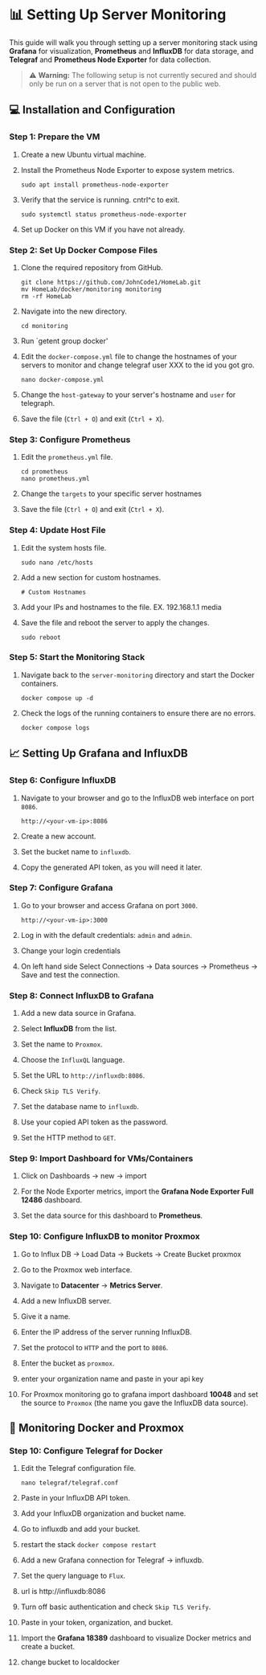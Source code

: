 # 📊 Setting Up Server Monitoring

This guide will walk you through setting up a server monitoring stack using **Grafana** for visualization, **Prometheus** and **InfluxDB** for data storage, and **Telegraf** and **Prometheus Node Exporter** for data collection.

> ⚠️ **Warning:** The following setup is not currently secured and should only be run on a server that is not open to the public web.

## 💻 Installation and Configuration

### Step 1: Prepare the VM

1. Create a new Ubuntu virtual machine.

2. Install the Prometheus Node Exporter to expose system metrics.

   ```
   sudo apt install prometheus-node-exporter
   ```

3. Verify that the service is running. cntrl^c to exit.

   ```
   sudo systemctl status prometheus-node-exporter
   ```

4. Set up Docker on this VM if you have not already.

### Step 2: Set Up Docker Compose Files

1. Clone the required repository from GitHub.

   ```
   git clone https://github.com/JohnCode1/HomeLab.git
   mv HomeLab/docker/monitoring monitoring
   rm -rf HomeLab
   ```

2. Navigate into the new directory.

   ```
   cd monitoring
   ```

3. Run `getent group docker' 

4. Edit the `docker-compose.yml` file to change the hostnames of your servers to monitor and change telegraf user XXX to the id you got gro.

   ```
   nano docker-compose.yml
   ```

5. Change the `host-gateway` to your server's hostname and `user` for telegraph.

6. Save the file (`Ctrl + O`) and exit (`Ctrl + X`).

### Step 3: Configure Prometheus

1. Edit the `prometheus.yml` file.

   ```
   cd prometheus
   nano prometheus.yml
   ```

2. Change the `targets` to your specific server hostnames

3. Save the file (`Ctrl + O`) and exit (`Ctrl + X`).

### Step 4: Update Host File

1. Edit the system hosts file. 

   ```
   sudo nano /etc/hosts
   ```

2. Add a new section for custom hostnames. 

   ```
   # Custom Hostnames
   ```

3. Add your IPs and hostnames to the file. EX. 192.168.1.1 media

4. Save the file and reboot the server to apply the changes.

   ```
   sudo reboot
   ```

### Step 5: Start the Monitoring Stack

1. Navigate back to the `server-monitoring` directory and start the Docker containers.

   ```
   docker compose up -d
   ```

2. Check the logs of the running containers to ensure there are no errors.

   ```
   docker compose logs
   ```

## 📈 Setting Up Grafana and InfluxDB

### Step 6: Configure InfluxDB

1. Navigate to your browser and go to the InfluxDB web interface on port `8086`.

   ```
   http://<your-vm-ip>:8086
   ```

2. Create a new account.

3. Set the bucket name to `influxdb`.

4. Copy the generated API token, as you will need it later.

### Step 7: Configure Grafana

1. Go to your browser and access Grafana on port `3000`.

   ```
   http://<your-vm-ip>:3000
   ```

2. Log in with the default credentials: `admin` and `admin`.

3. Change your login credentials

4. On left hand side Select Connections -> Data sources -> Prometheus -> Save and test the connection.

### Step 8: Connect InfluxDB to Grafana

1. Add a new data source in Grafana.

2. Select **InfluxDB** from the list.

3. Set the name to `Proxmox`.

4. Choose the `InfluxQL` language.

5. Set the URL to `http://influxdb:8086`.

6. Check `Skip TLS Verify`.

7. Set the database name to `influxdb`.

8. Use your copied API token as the password.

9. Set the HTTP method to `GET`.

### Step 9: Import Dashboard for VMs/Containers

1. Click on Dashboards -> new -> import

2. For the Node Exporter metrics, import the **Grafana Node Exporter Full 12486** dashboard.

3. Set the data source for this dashboard to **Prometheus**.

### Step 10: Configure InfluxDB to monitor Proxmox

1. Go to Influx DB -> Load Data -> Buckets -> Create Bucket proxmox

2.  Go to the Proxmox web interface.

3. Navigate to **Datacenter** -> **Metrics Server**.

4. Add a new InfluxDB server.

5. Give it a name.

6. Enter the IP address of the server running InfluxDB.

7. Set the protocol to `HTTP` and the port to `8086`.

8. Enter the bucket as `proxmox`.

9. enter your organization name and paste in your api key
    
10. For Proxmox monitoring go to grafana import dashboard **10048** and set the source to `Proxmox` (the name you gave the InfluxDB data source).

## 🐳 Monitoring Docker and Proxmox

### Step 10: Configure Telegraf for Docker

1. Edit the Telegraf configuration file.

   ```
   nano telegraf/telegraf.conf
   ```

2. Paste in your InfluxDB API token.

3. Add your InfluxDB organization and bucket name.

4. Go to influxdb and add your bucket.

5. restart the stack `docker compose restart`

6. Add a new Grafana connection for Telegraf -> influxdb.

7. Set the query language to `Flux`.

8. url is http://influxdb:8086 

9. Turn off basic authentication and check `Skip TLS Verify`.

10. Paste in your token, organization, and bucket.

11. Import the **Grafana 18389** dashboard to visualize Docker metrics and create a bucket.

12. change bucket to localdocker


